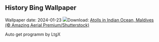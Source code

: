## History Bing Wallpaper
Wallpaper date: 2024-01-23
![](https://www.bing.com/th?id=OHR.MaldivesAtolls_EN-IN3706143252_UHD.jpg&w=1000)Download: [Atolls in Indian Ocean, Maldives (© Amazing Aerial Premium/Shutterstock)](https://www.bing.com/th?id=OHR.MaldivesAtolls_EN-IN3706143252_UHD.jpg)

Auto get programm by LtgX
